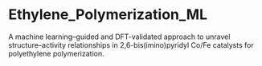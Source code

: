 # Ethylene_Polymerization_ML
A machine learning–guided and DFT-validated approach to unravel structure–activity relationships in 2,6-bis(imino)pyridyl Co/Fe catalysts for polyethylene polymerization.
